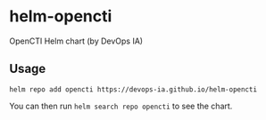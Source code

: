 # helm-opencti

OpenCTI Helm chart (by DevOps IA)

## Usage

```console
helm repo add opencti https://devops-ia.github.io/helm-opencti
```

You can then run `helm search repo opencti` to see the chart.

